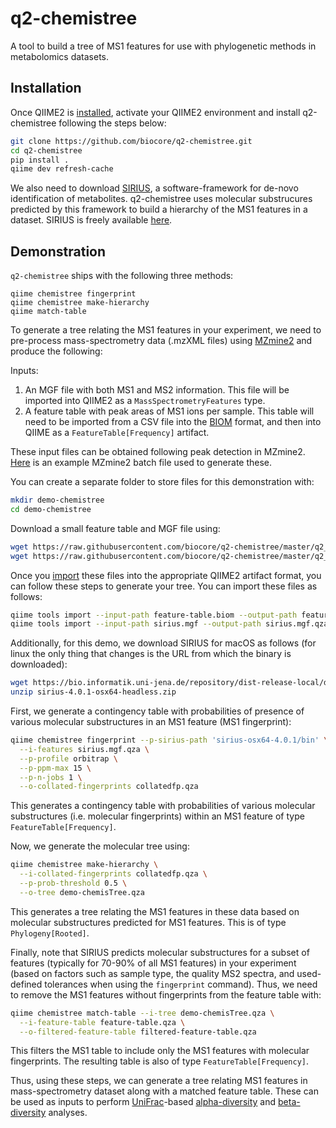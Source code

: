 # q2-chemistree

A tool to build a tree of MS1 features for use with phylogenetic methods in metabolomics datasets.

## Installation

Once QIIME2 is [installed](https://docs.qiime2.org/2018.2/install/), activate your QIIME2 environment and install q2-chemistree following the steps below:

```bash
git clone https://github.com/biocore/q2-chemistree.git
cd q2-chemistree
pip install .
qiime dev refresh-cache
```

We also need to download [SIRIUS](https://github.com/boecker-lab/sirius), a software-framework for de-novo identification of metabolites. q2-chemistree uses molecular substrucures predicted by this framework to build a hierarchy of the MS1 features in a dataset. SIRIUS is freely available [here](https://bio.informatik.uni-jena.de/software/sirius/).

## Demonstration

`q2-chemistree` ships with the following three methods:

```
qiime chemistree fingerprint
qiime chemistree make-hierarchy
qiime match-table
```

To generate a tree relating the MS1 features in your experiment, we need to pre-process mass-spectrometry data (.mzXML files) using [MZmine2](http://mzmine.github.io/) and produce the following:

Inputs:

1. An MGF file with both MS1 and MS2 information. This file will be imported into QIIME2 as a `MassSpectrometryFeatures` type.
2. A feature table with peak areas of MS1 ions per sample. This table will need to be imported from a CSV file into the [BIOM](http://biom-format.org/documentation/biom_conversion.html) format, and then into QIIME as a `FeatureTable[Frequency]` artifact.

These input files can be obtained following peak detection in MZmine2. [Here](https://github.com/anupriyatripathi/q2-chemistree/demo/batchQE-MZmine-2.33.xml) is an example MZmine2 batch file used to generate these.

You can create a separate folder to store files for this demonstration with:

```bash
mkdir demo-chemistree
cd demo-chemistree
```

Download a small feature table and MGF file using:

```bash
wget https://raw.githubusercontent.com/biocore/q2-chemistree/master/q2_chemistree/demo/feature-table.biom
wget https://raw.githubusercontent.com/biocore/q2-chemistree/master/q2_chemistree/demo/sirius.mgf
```

Once you [import](https://docs.qiime2.org/2018.8/tutorials/importing/) these files into the appropriate QIIME2 artifact format, you can follow these steps to generate your tree. You can import these files as follows:

```bash
qiime tools import --input-path feature-table.biom --output-path feature-table.qza --type FeatureTable[Frequency]
qiime tools import --input-path sirius.mgf --output-path sirius.mgf.qza --type MassSpectrometryFeatures
```

Additionally, for this demo, we download SIRIUS for macOS as follows (for linux the only thing that changes is the URL from which the binary is downloaded):

```bash
wget https://bio.informatik.uni-jena.de/repository/dist-release-local/de/unijena/bioinf/ms/sirius/4.0.1/sirius-4.0.1-osx64-headless.zip
unzip sirius-4.0.1-osx64-headless.zip
```

First, we generate a contingency table with probabilities of presence of various molecular substructures in an MS1 feature (MS1 fingerprint):

```bash
qiime chemistree fingerprint --p-sirius-path 'sirius-osx64-4.0.1/bin' \
  --i-features sirius.mgf.qza \
  --p-profile orbitrap \
  --p-ppm-max 15 \
  --p-n-jobs 1 \
  --o-collated-fingerprints collatedfp.qza
```

This generates a contingency table with probabilities of various molecular substructures (i.e. molecular fingerprints) within an MS1 feature of type `FeatureTable[Frequency]`.

Now, we generate the molecular tree using:

```bash
qiime chemistree make-hierarchy \
  --i-collated-fingerprints collatedfp.qza \
  --p-prob-threshold 0.5 \
  --o-tree demo-chemisTree.qza
```

This generates a tree relating the MS1 features in these data based on molecular substructures predicted for MS1 features. This is of type `Phylogeny[Rooted]`.

Finally, note that SIRIUS predicts molecular substructures for a subset of features (typically for 70-90% of all MS1 features) in your experiment (based on factors such as sample type, the quality MS2 spectra, and used-defined tolerances when using the `fingerprint` command). Thus, we need to remove the MS1 features without fingerprints from the feature table with:

```bash
qiime chemistree match-table --i-tree demo-chemisTree.qza \
  --i-feature-table feature-table.qza \
  --o-filtered-feature-table filtered-feature-table.qza
```

This filters the MS1 table to include only the MS1 features with molecular fingerprints. The resulting table is also of type `FeatureTable[Frequency]`.

Thus, using these steps, we can generate a tree relating MS1 features in mass-spectrometry dataset along with a matched feature table. These can be used as inputs to perform [UniFrac](https://aem.asm.org/content/71/12/8228)-based [alpha-diversity](https://docs.qiime2.org/2018.8/plugins/available/diversity/alpha-phylogenetic/) and [beta-diversity](https://docs.qiime2.org/2018.8/plugins/available/diversity/beta-phylogenetic/) analyses.
